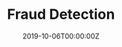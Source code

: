 ---
date: "2019-10-06T00:00:00Z"
external_link: ""
image:
  caption: Photo by [Kaggle](https://www.kaggle.com/c/ieee-fraud-detection)
  focal_point: Smart
summary: Abnormal Transaction Detection
tags:
- eda
- r
- python
- business
title: Fraud Detection
url_code: "https://kmezhoud.github.io/learn_by_example/Fraud_detection/IEEE-CIS/IEEE-CIS.html"
url_pdf: ""
url_slides: ""
url_video: ""
---
